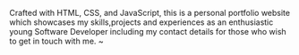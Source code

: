 Crafted with HTML, CSS, and JavaScript, this is a personal portfolio website which showcases my skills,projects and experiences as an enthusiastic young Software Developer including my contact details for those who wish to get in touch with me. ~